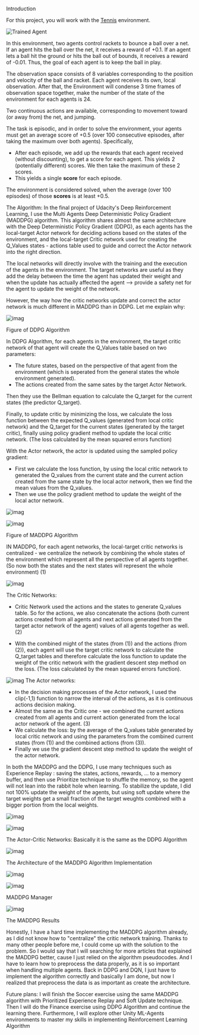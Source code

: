 [//]: # (Image References)

[image1]: https://user-images.githubusercontent.com/10624937/42135623-e770e354-7d12-11e8-998d-29fc74429ca2.gif "Trained Agent"
[image2]: https://user-images.githubusercontent.com/10624937/42135622-e55fb586-7d12-11e8-8a54-3c31da15a90a.gif "Soccer"

Introduction

For this project, you will work with the [Tennis](https://github.com/Unity-Technologies/ml-agents/blob/master/docs/Learning-Environment-Examples.md#tennis) environment.

![Trained Agent][image1]

In this environment, two agents control rackets to bounce a ball over a net. If an agent hits the ball over the net, it receives a reward of +0.1.  If an agent lets a ball hit the ground or hits the ball out of bounds, it receives a reward of -0.01.  Thus, the goal of each agent is to keep the ball in play.

The observation space consists of 8 variables corresponding to the position and velocity of the ball and racket. Each agent receives its own, local observation. After that, the Environment will condense 3 time frames of observation space together, make the number of the state of the environment for each agents is 24.

Two continuous actions are available, corresponding to movement toward (or away from) the net, and jumping. 



The task is episodic, and in order to solve the environment, your agents must get an average score of +0.5 (over 100 consecutive episodes, after taking the maximum over both agents). Specifically,

- After each episode, we add up the rewards that each agent received (without discounting), to get a score for each agent. This yields 2 (potentially different) scores. We then take the maximum of these 2 scores.
- This yields a single **score** for each episode.

The environment is considered solved, when the average (over 100 episodes) of those **scores** is at least +0.5.


The Algorithm:
In the final project of Udacity's Deep Reinforcement Learning, I use the Multi Agents Deep Deterministic Policy Gradient (MADDPG) algorithm. This algorithm shares almost the same architecture with the Deep Deterministic Policy Gradient (DDPG), as each agents has the local-target Actor network for deciding actions based on the states of the environment, and the local-target Critic network used for creating the Q_Values states - actions table used to guide and correct the Actor network into the right direction.

The local networks will directly involve with the training and the execution of the agents in the environment.
The target networks are useful as they add the delay between the time the agent has updated their weight and when the update has actually affected the agent --> provide a safety net for the agent to update the weight of the network. 


However, the way how the critic networks update and correct the actor network is much different in MADDPG than in DDPG. Let me explain why:

![imag](https://github.com/matyascorvinus/Deep_Reinforcement_Learning/blob/master/p3_collab-compet/The%20DDPG%20Algorithm.png)

Figure of DDPG Algorithm

In DDPG Algorithm, for each agents in the environment, the target critic network of that agent will create the Q_Values table based on two parameters:
* The future states, based on the perspective of that agent from the environment (which is seperated from the general states the whole environment generated). 
* The actions created from the same sates by the target Actor Network.

Then they use the Bellman equation to calculate the Q_target for the current states (the predictor Q_target).

Finally, to update critic by minimizing the loss, we calculate the loss function between the expected Q_values (generated from local critic network) and the Q_target for the current states (generated by the target critic), finally using policy gradient method to update the local critic network.  (The loss calculated by the mean squared errors function)

With the Actor network, the actor is updated using the sampled policy gradient: 
* First we calculate the loss function, by using the local critic network to generated the Q_values from the current state and the current action created from the same state by the local actor network, then we find the mean values from the Q_values.
* Then we use the policy gradient method to update the weight of the local actor network.

![imag](https://github.com/matyascorvinus/Deep_Reinforcement_Learning/blob/master/p3_collab-compet/Overview_MADDPG.png)

![imag](https://github.com/matyascorvinus/Deep_Reinforcement_Learning/blob/master/p3_collab-compet/MADDPG_Algorithm.png)

Figure of MADDPG Algorithm

IN MADDPG, for each agent networks, the local-target critic networks is centralized - we centralize the network by combining the whole states of the environment which represent all the perspective of all agents together. (So now both the states and the next states will represent the whole environment) (1)

![imag](https://github.com/matyascorvinus/Deep_Reinforcement_Learning/blob/master/p3_collab-compet/Update%20the%20Critic%20Network.png)

The Critic Networks:
* Critic Network used the actions and the states to generate Q_values table. So for the actions, we also concatenate the actions (both current actions created from all agents and next actions generated from the target actor network of the agent) values of all agents together as well. (2)

* With the combined might of the states (from (1)) and the actions (from (2)), each agent will use the target critic network to calculate the Q_target tables and therefore calculate the loss function to update the weight of the critic network with the gradient descent step method on the loss. (The loss calculated by the mean squared errors function).


![imag](https://github.com/matyascorvinus/Deep_Reinforcement_Learning/blob/master/p3_collab-compet/Update%20the%20Actor%20Network.png)
The Actor networks:
* In the decision making processes of the Actor network, I used the clip(-1,1) function to narrow the interval of the actions, as it is continuous actions decision making.
* Almost the same as the Critic one - we combined the current actions created from all agents and current action generated from the local actor network of the agent. (3)
* We calculate the loss: by the average of the Q_values table generated by local critic network and using the parameters from the combined current states (from (1)) and the combined actions (from (3)).
* Finally we use the gradient descent step method to update the weight of the actor network.

In both the MADDPG and the DDPG, I use many techniques such as Experience Replay : saving the states, actions, rewards, ... to a memory buffer, and then use Prioritize technique to shuffle the memory, so the agent will not lean into the rabbit hole when learning. To stabilize the update, I did not 100% update the weight of the agents, but using soft update where the target weights get a small fraction of the target weughts combined with a bigger portion from the local weights.

![imag](https://github.com/matyascorvinus/Deep_Reinforcement_Learning/blob/master/p2_continuous-control/Actor-Critic.png)

![imag](https://github.com/matyascorvinus/Deep_Reinforcement_Learning/blob/master/p2_continuous-control/Actor-Critic%20DDPG%20Architecture.png)

The Actor-Critic Networks: Basically it is the same as the DDPG Algorithm

![imag](https://github.com/matyascorvinus/Deep_Reinforcement_Learning/blob/master/p3_collab-compet/MADDPG%20Architecture.png)

The Architecture of the MADDPG Algorithm Implementation

![imag](https://github.com/matyascorvinus/Deep_Reinforcement_Learning/blob/master/p3_collab-compet/MADDPG%20Agent%20class.png)


![imag](https://github.com/matyascorvinus/Deep_Reinforcement_Learning/blob/master/p3_collab-compet/MADDPG%20Manager%20class.png)

MADDPG Manager

![imag](https://github.com/matyascorvinus/Deep_Reinforcement_Learning/blob/master/p3_collab-compet/MADDPG%20Results.png)

The MADDPG Results


Honestly, I have a hard time implementing the MADDPG algorithm already, as I did not know how to "centralize" the critic network training.
Thanks to many other people before me, I could come up with the solution to the problem. So I would say that I will searching for more articles that explained the MADDPG better, cause I just relied on the algorithm pseudocodes.
And I have to learn how to preprocess the data properly, as it is so important when handling multiple agents. Back in DDPG and DQN, I just have to implement the algorithm correctly and basically I am done, but now I realized that preprocess the data is as important as create the architecture.



Future plans: I will finish the Soccer exercise using the same MADDPG algorithm with Prioritized Experience Replay and Soft Update technique. Then I will do the Finance exercise using DDPG Algorithm and continue the learning there. Furthermore, I will explore other Unity ML-Agents environments to master my skills in implementing Reinforcement Learning Algorithm

